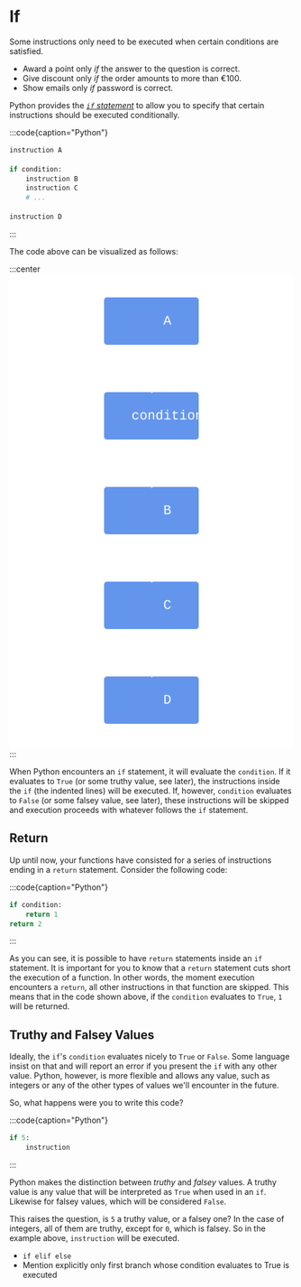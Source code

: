 # If

Some instructions only need to be executed when certain conditions are satisfied.

* Award a point only *if* the answer to the question is correct.
* Give discount only *if* the order amounts to more than &euro;100.
* Show emails only *if* password is correct.

Python provides the [*`if` statement*](https://docs.python.org/3/tutorial/controlflow.html#if-statements) to allow you to specify that certain instructions should be executed conditionally.

:::code{caption="Python"}

```python
instruction A

if condition:
    instruction B
    instruction C
    # ...

instruction D
```

:::

The code above can be visualized as follows:

:::center
![if statement](image-if.svg)
:::

When Python encounters an `if` statement, it will evaluate the `condition`.
If it evaluates to `True` (or some truthy value, see later), the instructions inside the `if` (the indented lines) will be executed.
If, however, `condition` evaluates to `False` (or some falsey value, see later), these instructions will be skipped and execution proceeds with whatever follows the `if` statement.

## Return

Up until now, your functions have consisted for a series of instructions ending in a `return` statement.
Consider the following code:

:::code{caption="Python"}

```python
if condition:
    return 1
return 2
```

:::

As you can see, it is possible to have `return` statements inside an `if` statement.
It is important for you to know that a `return` statement cuts short the execution of a function.
In other words, the moment execution encounters a `return`, all other instructions in that function are skipped.
This means that in the code shown above, if the `condition` evaluates to `True`, `1` will be returned.

## Truthy and Falsey Values

Ideally, the `if`'s `condition` evaluates nicely to `True` or `False`.
Some language insist on that and will report an error if you present the `if` with any other value.
Python, however, is more flexible and allows any value, such as integers or any of the other types of values we'll encounter in the future.

So, what happens were you to write this code?

:::code{caption="Python"}

```python
if 5:
    instruction
```

:::

Python makes the distinction between *truthy* and *falsey* values.
A truthy value is any value that will be interpreted as `True` when used in an `if`.
Likewise for falsey values, which will be considered `False`.

This raises the question, is `5` a truthy value, or a falsey one?
In the case of integers, all of them are truthy, except for `0`, which is falsey.
So in the example above, `instruction` will be executed.

* `if elif else`
* Mention explicitly only first branch whose condition evaluates to True is executed
